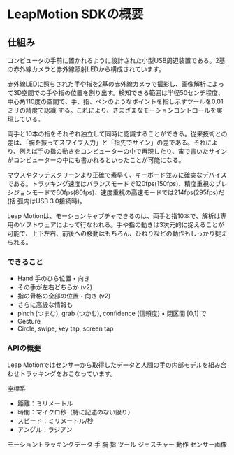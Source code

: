# LeapMotion SDKの概要
## 仕組み
コンビュータの手前に置かれるように設計された小型USB周辺装置である。2基の赤外線カメラと赤外線照射LEDから構成されています。

赤外線LEDに照らされた手や指を2基の赤外線カメラで撮影し、画像解析によって3D空間での手や指の位置を割り出す。検知できる範囲は半径50センチ程度、中心角110度の空間で、手、指、ベンのようなボイントを指し示すツールを0.01ミリの精度で認識 する。これにより、さまざまなモーションコントロールを実現している。

両手と10本の指をそれぞれ独立して同時に認識することができる。従来技術との差は、「腕を振ってスワイブ入力」と「指先でサイン」の差である。それにより、例えば手の指の動きをコンビューターの中で再現したり、宙で書いたサインがコンビューターの中にも書かれるといったことが可能になる。

マウスやタッチスクリーンより正確で素早く、キーボード並みに確実なデバイスである。トラッキング速度はバランスモードで120fps(150fps)、精度重視のブレシジョンモードで60fps(80fps)、速度重視の高速モードでは214fps(295fps)だ(括 弧内はUSB 3.0接続時)。

Leap Motionは、モーションキャブチャできるのは、両手と指10本で、解析は専用のソフトウェアによって行なわれる。手や指の動きは3次元的に捉えることが可能で、上下左右、前後への移動はもちろん、ひねりなどの動作もしっかり捉えられる。
### できること
* Hand 手のひら位置・向き
* その手が左右どちらか (v2)
* 指の骨格の全部の位置・向き (v2)
* さらに高級な情報も
* pinch (つまむ), grab (つかむ), confidence (信頼度) • 閉区間 [0,1] で
* Gesture
* Circle, swipe, key tap, screen tap


### APIの概要
Leap Motionではセンサーから取得したデータと人間の手の内部モデルを組み合わせトラッキングをおこなっています。

座標系
* 距離：ミリメートル
* 時間：マイクロ秒（特に記述のない限り）
* スピード：ミリメートル/秒
* アングル：ラジアン

モーショントラッキングデータ
手
腕
指
ツール
ジェスチャー
動作
センサー画像